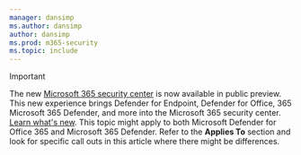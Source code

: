 ```yaml
---
manager: dansimp
ms.author: dansimp
author: dansimp
ms.prod: m365-security
ms.topic: include
---
```


> [!IMPORTANT]
> The new [Microsoft 365 security center](https://security.microsoft.com) is now available in public preview. This new experience brings Defender for Endpoint, Defender for Office, 365 Microsoft 365 Defender, and more into the Microsoft 365 security center. [Learn what's new](https://docs.microsoft.com/microsoft-365/security/mtp/overview-security-center). This topic might apply to both Microsoft Defender for Office 365 and Microsoft 365 Defender. Refer to the **Applies To** section and look for specific call outs in this article where there might be differences.

